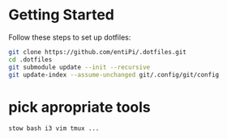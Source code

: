 # Getting Started

Follow these steps to set up dotfiles:

```bash
git clone https://github.com/entiPi/.dotfiles.git
cd .dotfiles
git submodule update --init --recursive
git update-index --assume-unchanged git/.config/git/config
```

# pick apropriate tools

```bash
stow bash i3 vim tmux ...
```
